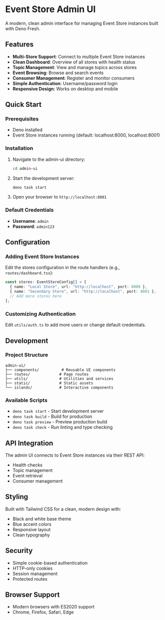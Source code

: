 # Event Store Admin UI

A modern, clean admin interface for managing Event Store instances built with
Deno Fresh.

## Features

- **Multi-Store Support**: Connect to multiple Event Store instances
- **Clean Dashboard**: Overview of all stores with health status
- **Topic Management**: View and manage topics across stores
- **Event Browsing**: Browse and search events
- **Consumer Management**: Register and monitor consumers
- **Simple Authentication**: Username/password login
- **Responsive Design**: Works on desktop and mobile

## Quick Start

### Prerequisites

- Deno installed
- Event Store instances running (default: localhost:8000, localhost:8001)

### Installation

1. Navigate to the admin-ui directory:
   ```bash
   cd admin-ui
   ```

2. Start the development server:
   ```bash
   deno task start
   ```

3. Open your browser to `http://localhost:8001`

### Default Credentials

- **Username**: `admin`
- **Password**: `admin123`

## Configuration

### Adding Event Store Instances

Edit the stores configuration in the route handlers (e.g.,
`routes/dashboard.tsx`):

```typescript
const stores: EventStoreConfig[] = [
  { name: "Local Store", url: "http://localhost", port: 8000 },
  { name: "Secondary Store", url: "http://localhost", port: 8001 },
  // Add more stores here
];
```

### Customizing Authentication

Edit `utils/auth.ts` to add more users or change default credentials.

## Development

### Project Structure

```
admin-ui/
├── components/          # Reusable UI components
├── routes/             # Page routes
├── utils/              # Utilities and services
├── static/             # Static assets
└── islands/            # Interactive components
```

### Available Scripts

- `deno task start` - Start development server
- `deno task build` - Build for production
- `deno task preview` - Preview production build
- `deno task check` - Run linting and type checking

## API Integration

The admin UI connects to Event Store instances via their REST API:

- Health checks
- Topic management
- Event retrieval
- Consumer management

## Styling

Built with Tailwind CSS for a clean, modern design with:

- Black and white base theme
- Blue accent colors
- Responsive layout
- Clean typography

## Security

- Simple cookie-based authentication
- HTTP-only cookies
- Session management
- Protected routes

## Browser Support

- Modern browsers with ES2020 support
- Chrome, Firefox, Safari, Edge
